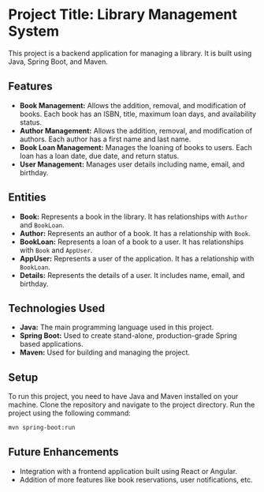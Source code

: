 # Project Title: Library Management System

This project is a backend application for managing a library. It is built using Java, Spring Boot, and Maven.

## Features

- **Book Management:** Allows the addition, removal, and modification of books. Each book has an ISBN, title, maximum loan days, and availability status.
- **Author Management:** Allows the addition, removal, and modification of authors. Each author has a first name and last name.
- **Book Loan Management:** Manages the loaning of books to users. Each loan has a loan date, due date, and return status.
- **User Management:** Manages user details including name, email, and birthday.

## Entities

- **Book:** Represents a book in the library. It has relationships with `Author` and `BookLoan`.
- **Author:** Represents an author of a book. It has a relationship with `Book`.
- **BookLoan:** Represents a loan of a book to a user. It has relationships with `Book` and `AppUser`.
- **AppUser:** Represents a user of the application. It has a relationship with `BookLoan`.
- **Details:** Represents the details of a user. It includes name, email, and birthday.

## Technologies Used

- **Java:** The main programming language used in this project.
- **Spring Boot:** Used to create stand-alone, production-grade Spring based applications.
- **Maven:** Used for building and managing the project.

## Setup

To run this project, you need to have Java and Maven installed on your machine. Clone the repository and navigate to the project directory. Run the project using the following command:

```bash
mvn spring-boot:run
```

## Future Enhancements

- Integration with a frontend application built using React or Angular.
- Addition of more features like book reservations, user notifications, etc.
